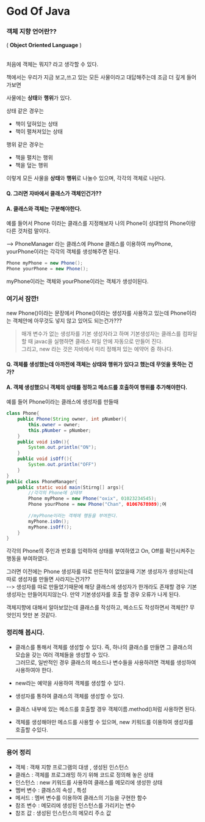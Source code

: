 # God Of Java

### 객체 지향 언어란??
( **Object Oriented Language** )

<br>
처음에 객체는 뭐지? 라고 생각할 수 있다.

책에서는 우리가 지금 보고,쓰고 있는 모든 사물이라고 대답해주는데 조금 더 깊게 들어가보면

사물에는 **상태**와 **행위**가 있다.

상태 같은 경우는

- 책이 덮혀있는 상태
- 책이 펼쳐져있는 상태

행위 같은 경우는

- 책을 펼치는 행위
- 책을 덮는 행위

이렇게 모든 사물을 **상태**와 **행위**로 나눌수 있으며, 각각의 객체로 나뉜다.

#### **Q.** 그러면 자바에서 클래스가 객체인건가??

#### **A.** 클래스와 객체는 구분해야한다.

예를 들어서 Phone 이라는 클래스를 지정해보자 나의 Phone이 상대방의 Phone이랑 다른 것처럼 말이다.

--> PhoneManager 라는 클래스에 Phone 클래스를 이용하여
myPhone, yourPhone이라는 각각의 객체를 생성해주면 된다.

~~~ java
Phone myPhone = new Phone();
Phone yourPhone = new Phone();
~~~

myPhone이라는 객체와 yourPhone이라는 객체가 생성이된다.

### **여기서 잠깐!**

new Phone()이라는 문장에서 Phone()이라는 생성자를 사용하고 있는데 Phone이라는 객체안에 아무것도 넣지 않고 있어도 되는건가???

>매개 변수가 없는 생성자를 기본 생성자라고 하며 기본생성자는 클래스를 컴파일할 때
javac을 실행하면 클래스 파일 안에 자동으로 만들어 진다. <br>
그리고, new 라는 것은 자바에서 미리 정해져 있는 에약어 중 하나다.

#### **Q.** 객체를 생성했는데 아까전에 객체는 상태와 행위가 있다고 했는데 무엇을 뜻하는 건가?

#### **A.** 객체 생성했으니 객체의 상태를 정하고 메소드를 호출하여 행위를 추가해야한다.

예를 들어 Phone이라는 클래스에 생성자를 만들때

~~~ java
class Phone{
    public Phone(String owner, int pNumber){
        this.owner = owner;
        this.pNumber = pNumber;
    }
    public void isOn(){
        System.out.println("ON");
    }
    public void isOff(){
        System.out.println("OFF")
    }
}
public class PhoneManager{
    public static void main(Stirng[] args){
        //각각의 Phone에 상태부
        Phone myPhone = new Phone("oxix", 01023234545);
        Phone yourPhone = new Phone("Chan", 01067678989);여
        
        //myPhone이라는 객체에 행동을 부여한다.
        myPhone.isOn();
        myPhone.isOff();
    }
}
~~~

각각의 Phone의 주인과 번호를 입력하여 상태를 부여하였고 On, Off를 확인시켜주는 행동을 부여하였다.

그러면 이전에는 Phone 생성자를 따로 만든적이 없었을때 기본 생성자가 생성되는데 따로 생성자를 만들면 사라지는건가??<br>
--> 생성자를 따로 만들었기때문에 해당 클래스에 생성자가 한개라도 존재할 경우 기본 생성자는 만들어지지않는다. 만약 기본생성자를 호출 할 경우
오류가 나게 된다.

객체지향에 대해서 알아보았는데 클래스를 작성하고, 메소드도 작성하면서 객체란? 무엇인지 맛만 본 것같다.<br>

### 정리해 봅시다.

* 클래스를 통해서 객체를 생성할 수 있다. 즉, 하나의 클래스를 만들면 그 클래스의 모습을 갖는 여러 객체들을 생성할 수 있다.
  <br> 그러므로, 일반적인 경우 클래스의 메소드나 변수들을 사용하려면 객체를 생성하여 사용하여야 한다.

* new라는 예약을 사용하여 객체를 생성할 수 있다.

* 생성자를 통하여 클래스의 객체를 생성할 수 있다.

* 클래스 내부에 있는 메소드를 호출할 경우 객체이름.method()처럼 사용하면 된다.

* 객체를 생성해야만 메소드를 사용할 수 있으며, new 키워드를 이용하여 생성자를 호출할 수있다.

---
### 용어 정리

- 객체 : 객채 지향 프로그램의 대생 , 생성된 인스턴스
- 클래스 : 객체를 프로그래밍 하기 위해 코드로 정의해 놓은 상태
- 인스턴스 : new 키워드를 사용하여 클래스를 메모리에 생성한 상태
- 멤버 변수 : 클래스의 속성 , 특성
- 메서드 : 멤버 변수를 이용하여 클래스의 기능을 구현한 함수
- 참조 변수 : 메모리에 생성된 인스턴스를 가리키는 변수
- 참조 값 : 생성된 인스턴스의 메모리 주소 값
